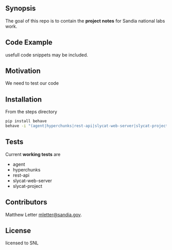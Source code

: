 ## Synopsis

The goal of this repo is to contain the **project notes** for Sandia national labs work.

## Code Example

usefull code snippets may be included.

## Motivation

We need to test our code

## Installation

From the steps directory
```bash
pip install behave
behave -i "(agent|hyperchunks|rest-api|slycat-web-server|slycat-project)"
```

## Tests

Current **working tests** are
- agent
- hyperchunks
- rest-api
- slycat-web-server
- slycat-project

## Contributors

Matthew Letter mletter@sandia.gov.

## License

licensed to SNL
